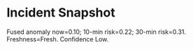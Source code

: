 # Incident Snapshot
Fused anomaly now=0.10; 10-min risk=0.22; 30-min risk=0.31. Freshness=Fresh. Confidence Low.